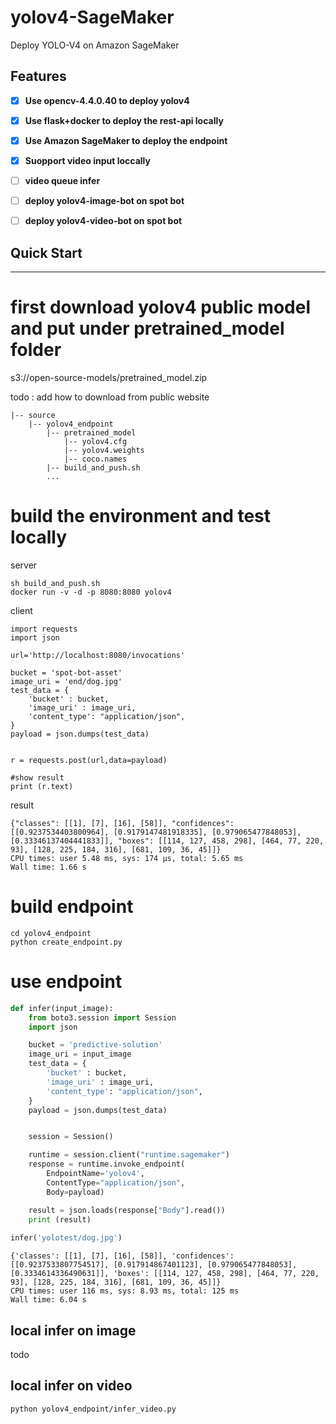 # yolov4-SageMaker
Deploy YOLO-V4 on Amazon SageMaker


<a name="YOLOv4"></a>

## Features

- [x] **Use opencv-4.4.0.40 to deploy yolov4**
- [x] **Use flask+docker to deploy the rest-api locally**
- [x] **Use Amazon SageMaker to deploy the endpoint**
- [x] **Suopport video input loccally**
- [ ] **video queue infer**
- [ ] **deploy yolov4-image-bot on spot bot**
- [ ] **deploy yolov4-video-bot on spot bot**


## Quick Start
---------------
# first download yolov4 public model and put under pretrained_model folder
s3://open-source-models/pretrained_model.zip

todo : add how to download from public website

```shell script
|-- source
    |-- yolov4_endpoint
        |-- pretrained_model
            |-- yolov4.cfg
            |-- yolov4.weights
            |-- coco.names
        |-- build_and_push.sh
        ...
```
   
# build the environment and test locally

server
~~~~shell script
sh build_and_push.sh
docker run -v -d -p 8080:8080 yolov4
~~~~

client
~~~~shell script
import requests
import json

url='http://localhost:8080/invocations'

bucket = 'spot-bot-asset'
image_uri = 'end/dog.jpg'
test_data = {
    'bucket' : bucket,
    'image_uri' : image_uri,
    'content_type': "application/json",
}
payload = json.dumps(test_data)


r = requests.post(url,data=payload)

#show result
print (r.text)
~~~~

result
~~~~
{"classes": [[1], [7], [16], [58]], "confidences": [[0.9237534403800964], [0.9179147481918335], [0.979065477848053], [0.33346137404441833]], "boxes": [[114, 127, 458, 298], [464, 77, 220, 93], [128, 225, 184, 316], [681, 109, 36, 45]]}
CPU times: user 5.48 ms, sys: 174 µs, total: 5.65 ms
Wall time: 1.66 s
~~~~

# build endpoint
~~~~
cd yolov4_endpoint
python create_endpoint.py
~~~~

# use endpoint
~~~~ python
def infer(input_image):
    from boto3.session import Session
    import json

    bucket = 'predictive-solution'
    image_uri = input_image
    test_data = {
        'bucket' : bucket,
        'image_uri' : image_uri,
        'content_type': "application/json",
    }
    payload = json.dumps(test_data)


    session = Session()

    runtime = session.client("runtime.sagemaker")
    response = runtime.invoke_endpoint(
        EndpointName='yolov4',
        ContentType="application/json",
        Body=payload)

    result = json.loads(response["Body"].read())
    print (result)
    
infer('yolotest/dog.jpg')
~~~~

~~~~text
{'classes': [[1], [7], [16], [58]], 'confidences': [[0.9237533807754517], [0.917914867401123], [0.979065477848053], [0.3334614336490631]], 'boxes': [[114, 127, 458, 298], [464, 77, 220, 93], [128, 225, 184, 316], [681, 109, 36, 45]]}
CPU times: user 116 ms, sys: 8.93 ms, total: 125 ms
Wall time: 6.04 s
~~~~

## local infer on image
todo
## local infer on video
~~~~
python yolov4_endpoint/infer_video.py 
~~~~